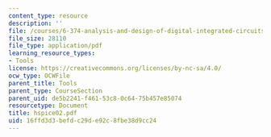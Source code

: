 ```yaml
---
content_type: resource
description: ''
file: /courses/6-374-analysis-and-design-of-digital-integrated-circuits-fall-2003/16ffd3d3befdc29de92c8fbe38d9cc24_hspice02.pdf
file_size: 28110
file_type: application/pdf
learning_resource_types:
- Tools
license: https://creativecommons.org/licenses/by-nc-sa/4.0/
ocw_type: OCWFile
parent_title: Tools
parent_type: CourseSection
parent_uid: de5b2241-f461-53c8-0c64-75b457e85074
resourcetype: Document
title: hspice02.pdf
uid: 16ffd3d3-befd-c29d-e92c-8fbe38d9cc24
---
```

